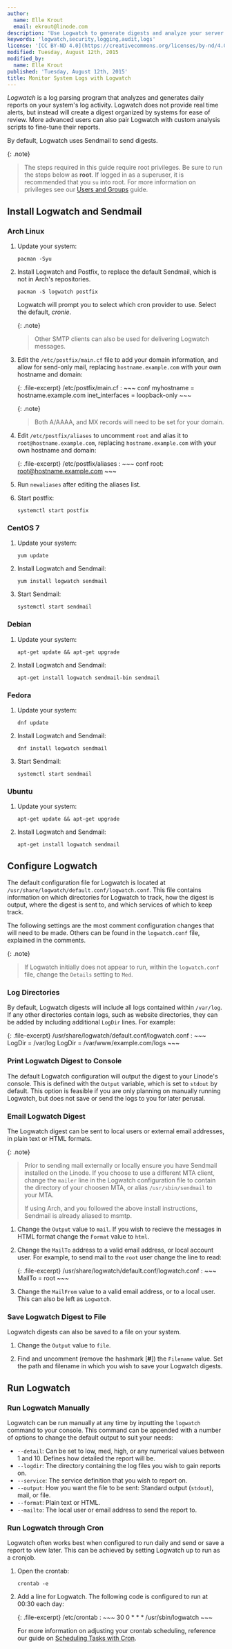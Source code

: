 ```yaml
---
author:
  name: Elle Krout
  email: ekrout@linode.com
description: 'Use Logwatch to generate digests and analyze your server logs'
keywords: 'logwatch,security,logging,audit,logs'
license: '[CC BY-ND 4.0](https://creativecommons.org/licenses/by-nd/4.0)'
modified: Tuesday, August 12th, 2015
modified_by:
  name: Elle Krout
published: 'Tuesday, August 12th, 2015'
title: Monitor System Logs with Logwatch
---
```


*Logwatch* is a log parsing program that analyzes and generates daily reports on your system's log activity. Logwatch does not provide real time alerts, but instead will create a digest organized by systems for ease of review. More advanced users can also pair Logwatch with custom analysis scripts to fine-tune their reports.

By default, Logwatch uses Sendmail to send digests.

{: .note}
>
>The steps required in this guide require root privileges. Be sure to run the steps below as **root**. If logged in as a superuser, it is recommended that you `su` into root. For more information on privileges see our [Users and Groups](/content/tools-reference/linux-users-and-groups) guide.

## Install Logwatch and Sendmail

### Arch Linux

1.	Update your system:

		pacman -Syu

2.	Install Logwatch and Postfix, to replace the default Sendmail, which is not in Arch's repositories.

		pacman -S logwatch postfix

	Logwatch will prompt you to select which cron provider to use. Select the default, *cronie*.

	{: .note}
	>
	>Other SMTP clients can also be used for delivering Logwatch messages.

3.	Edit the `/etc/postfix/main.cf` file to add your domain information, and allow for send-only mail, replacing `hostname.example.com` with your own hostname and domain:

	{: .file-excerpt}
	/etc/postfix/main.cf
	:	~~~ conf
		myhostname = hostname.example.com
		inet_interfaces = loopback-only
		~~~

	{: .note}
	>
	>Both A/AAAA, and MX records will need to be set for your domain.

4.	Edit `/etc/postfix/aliases` to uncomment `root` and alias it to `root@hostname.example.com`, replacing `hostname.example.com` with your own hostname and domain:

	{: .file-excerpt}
	/etc/postfix/aliases
	:	~~~ conf
		root:           root@hostname.example.com
		~~~

5.  Run `newaliases` after editing the aliases list.

6.	Start postfix:

		systemctl start postfix

### CentOS 7

1.	Update your system:

		yum update

2.	Install Logwatch and Sendmail:

		yum install logwatch sendmail

3.	Start Sendmail:

		systemctl start sendmail

### Debian

1.	Update your system:

		apt-get update && apt-get upgrade

2.	Install Logwatch and Sendmail:

		apt-get install logwatch sendmail-bin sendmail


### Fedora

1.	Update your system:

		dnf update

2.	Install Logwatch and Sendmail:

		dnf install logwatch sendmail

3.	Start Sendmail:

		systemctl start sendmail

### Ubuntu

1.	Update your system:

		apt-get update && apt-get upgrade

2.	Install Logwatch and Sendmail:

		apt-get install logwatch sendmail


## Configure Logwatch

The default configuration file for Logwatch is located at `/usr/share/logwatch/default.conf/logwatch.conf`. This file contains information on which directories for Logwatch to track, how the digest is output, where the digest is sent to, and which services of which to keep track.

The following settings are the most comment configuration changes that will need to be made. Others can be found in the `logwatch.conf` file, explained in the comments.

{: .note}
>
>If Logwatch initially does not appear to run, within the `logwatch.conf` file, change the `Details` setting to `Med`.

### Log Directories

By default, Logwatch digests will include all logs contained within `/var/log`. If any other directories contain logs, such as website directories, they can be added by including additional `LogDir` lines. For example:

{: .file-excerpt}
/usr/share/logwatch/default.conf/logwatch.conf
:	~~~
	LogDir = /var/log
	LogDir = /var/www/example.com/logs
	~~~

### Print Logwatch Digest to Console

The default Logwatch configuration will output the digest to your Linode's console. This is defined with the `Output` variable, which is set to `stdout` by default. This option is feasible if you are only planning on manually running Logwatch, but does not save or send the logs to you for later perusal.


### Email Logwatch Digest

The Logwatch digest can be sent to local users or external email addresses, in plain text or HTML formats.

{: .note}
>
>Prior to sending mail externally or locally ensure you have Sendmail installed on the Linode. If you choose to use a different MTA client, change the `mailer` line in the Logwatch configuration file to contain the directory of your choosen MTA, or alias `/usr/sbin/sendmail` to your MTA.
>
>If using Arch, and you followed the above install instructions, Sendmail is already aliased to msmtp.

1.	Change the `Output` value to `mail`. If you wish to recieve the messages in HTML format change the `Format` value to `html`.

2.	Change the `MailTo` address to a valid email address, or local account user. For example, to send mail to the `root` user change the line to read:

	{: .file-excerpt}
	/usr/share/logwatch/default.conf/logwatch.conf
	:	~~~
		MailTo = root
		~~~

3.	Change the `MailFrom` value to a valid email address, or to a local user. This can also be left as `Logwatch`.


### Save Logwatch Digest to File

Logwatch digests can also be saved to a file on your system.

1.	Change the `Output` value to `file`.

2.	Find and uncomment (remove the hashmark [**#**]) the `Filename` value. Set the path and filename in which you wish to save your Logwatch digests.


## Run Logwatch

### Run Logwatch Manually

Logwatch can be run manually at any time by inputting the `logwatch` command to your console. This command can be appended with a number of options to change the default output to suit your needs:

- `--detail`: Can be set to low, med, high, or any numerical values between 1 and 10. Defines how detailed the report will be.
- `--logdir`: The directory containing the log files you wish to gain reports on.
- `--service`: The service definition that you wish to report on.
- `--output`: How you want the file to be sent: Standard output (`stdout`), mail, or file.
- `--format`: Plain text or HTML.
- `--mailto`: The local user or email address to send the report to.

### Run Logwatch through Cron

Logwatch often works best when configured to run daily and send or save a report to view later. This can be achieved by setting Logwatch up to run as a cronjob.

1.	Open the crontab:

		crontab -e

2.	Add a line for Logwatch. The following code is configured to run at 00:30 each day:

	{: .file-excerpt}
	/etc/crontab
	:	~~~
		30 0  * * *          /usr/sbin/logwatch
		~~~

	For more information on adjusting your crontab scheduling, reference our guide on [Scheduling Tasks with Cron](https://www.linode.com/content/tools-reference/tools/schedule-tasks-with-cron).
